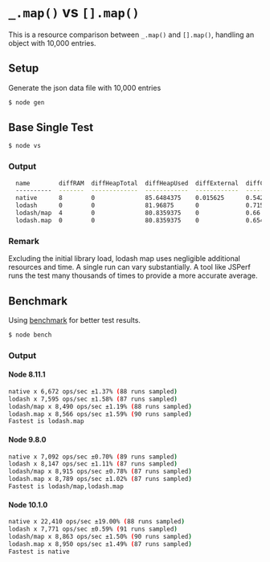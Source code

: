 # `_.map()` vs `[].map()`
This is a resource comparison between `_.map()` and `[].map()`, handling an object with 10,000 entries.

## Setup

Generate the json data file with 10,000 entries

```bash
$ node gen
```

## Base Single Test

```bash
$ node vs
```

### Output

```bash
  name        diffRAM  diffHeapTotal  diffHeapUsed  diffExternal  diffCPU  diffTime
  ----------  -------  -------------  ------------  ------------  -------  --------
  native      8        0              85.6484375    0.015625      0.542    1
  lodash      0        0              81.96875      0             0.715    1
  lodash/map  4        0              80.8359375    0             0.66     1
  lodash.map  0        0              80.8359375    0             0.654    0

```

### Remark
Excluding the initial library load, lodash map uses negligible additional resources and time.
A single run can vary substantially. A tool like JSPerf runs the test many thousands of times
to provide a more accurate average.

## Benchmark

Using [benchmark](https://benchmarkjs.com) for better test results.

```bash
$ node bench
```

### Output

#### Node 8.11.1

```bash
native x 6,672 ops/sec ±1.37% (88 runs sampled)
lodash x 7,595 ops/sec ±1.58% (87 runs sampled)
lodash/map x 8,490 ops/sec ±1.19% (88 runs sampled)
lodash.map x 8,566 ops/sec ±1.59% (90 runs sampled)
Fastest is lodash.map
```

#### Node 9.8.0

```bash
native x 7,092 ops/sec ±0.70% (89 runs sampled)
lodash x 8,147 ops/sec ±1.11% (87 runs sampled)
lodash/map x 8,915 ops/sec ±0.78% (87 runs sampled)
lodash.map x 8,789 ops/sec ±1.02% (87 runs sampled)
Fastest is lodash/map,lodash.map
```

#### Node 10.1.0

```bash
native x 22,410 ops/sec ±19.00% (88 runs sampled)
lodash x 7,771 ops/sec ±0.59% (91 runs sampled)
lodash/map x 8,863 ops/sec ±1.50% (90 runs sampled)
lodash.map x 8,950 ops/sec ±1.49% (87 runs sampled)
Fastest is native
```